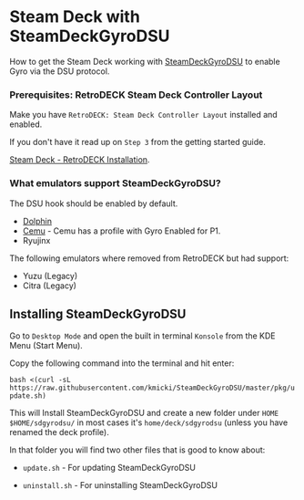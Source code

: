 # Steam Deck with SteamDeckGyroDSU

How to get the Steam Deck working with [SteamDeckGyroDSU](https://github.com/kmicki/SteamDeckGyroDSU) to enable Gyro via the DSU protocol.

### Prerequisites: RetroDECK Steam Deck Controller Layout

Make you have `RetroDECK: Steam Deck Controller Layout` installed and enabled.

If you don't have it read up on `Step 3` from the getting started guide.

[Steam Deck - RetroDECK Installation](../../wiki_devices/steamdeck/steamdeck-start.md).

### What emulators support SteamDeckGyroDSU?

The DSU hook should be enabled by default.

- [Dolphin](https://wiki.dolphin-emu.org/index.php?title=DSU_Client#Using_DSU_devices_in_Dolphin)
- [Cemu](https://wiki.cemu.info/wiki/Motion_controls) - Cemu has a profile with Gyro Enabled for P1.
- Ryujinx

The following emulators where removed from RetroDECK but had support:

- Yuzu (Legacy)
- Citra (Legacy)

## Installing SteamDeckGyroDSU

Go to `Desktop Mode` and open the built in terminal `Konsole` from the KDE Menu (Start Menu).

Copy the following command into the terminal and hit enter:

`bash <(curl -sL https://raw.githubusercontent.com/kmicki/SteamDeckGyroDSU/master/pkg/update.sh)`

This will Install SteamDeckGyroDSU and create a new folder under `HOME` `$HOME/sdgyrodsu/` in most cases it's `home/deck/sdgyrodsu` (unless you have renamed the deck profile).

In that folder you will find two other files that is good to know about:

- `update.sh` - For updating SteamDeckGyroDSU

- `uninstall.sh` - For uninstalling SteamDeckGyroDSU
